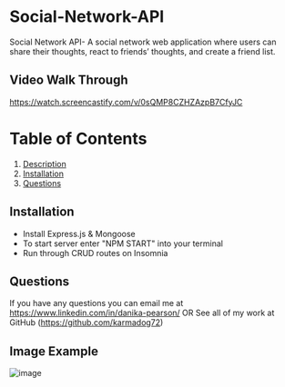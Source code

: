 # Social-Network-API
Social Network API- A social network web application where users can share their thoughts, react to friends’ thoughts, and create a friend list.

  ## Video Walk Through
https://watch.screencastify.com/v/0sQMP8CZHZAzpB7CfyJC

  # Table of Contents
  1. [Description](#project-description)
  3. [Installation](#installation)
  4. [Questions](#questions)

  ## Installation 
  * Install Express.js & Mongoose
  * To start server enter "NPM START" into your terminal
  * Run through CRUD routes on Insomnia
  
  ## Questions
  If you have any questions you can email me at https://www.linkedin.com/in/danika-pearson/
  OR
  See all of my work at GitHub (https://github.com/karmadog72)
  

  ## Image Example
  ![image](https://user-images.githubusercontent.com/89046934/151610590-48a3a2e5-14f2-4065-bc00-d775afc98457.png)
